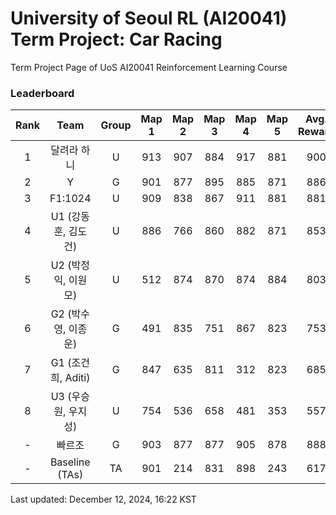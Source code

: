 # University of Seoul RL (AI20041) Term Project: Car Racing

Term Project Page of UoS AI20041 Reinforcement Learning Course
 
### Leaderboard

| Rank  |         Team         | Group | Map 1 | Map 2 | Map 3 | Map 4 | Map 5 | Avg. Reward |
| :---: | :------------------: | :---: | :---: | :---: | :---: | :---: | :---: | :---------: |
|   1   |     달려라 하니      |   U   |  913  |  907  |  884  |  917  |  881  |     900     |
|   2   |          Y           |   G   |  901  |  877  |  895  |  885  |  871  |     886     |
|   3   |       F1:1024        |   U   |  909  |  838  |  867  |  911  |  881  |     881     |
|   4   | U1 (강동훈, 김도건)  |   U   |  886  |  766  |  860  |  882  |  871  |     853     |
|   5   | U2 (박정익, 이원모)  |   U   |  512  |  874  |  870  |  874  |  884  |     803     |
|   6   | G2  (박수영, 이종운) |   G   |  491  |  835  |  751  |  867  |  823  |     753     |
|   7   |  G1 (조건희, Aditi)  |   G   |  847  |  635  |  811  |  312  |  823  |     685     |
|   8   | U3 (우승원, 우지성)  |   U   |  754  |  536  |  658  |  481  |  353  |     557     |
|   -   |        빠르조        |   G   |  903  |  877  |  877  |  905  |  878  |     888     |
|   -   |    Baseline (TAs)    |  TA   |  901  |  214  |  831  |  898  |  243  |     617     |


Last updated: December 12, 2024, 16:22 KST
